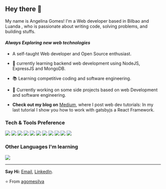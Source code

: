 

## Hey there 👋
My name is Angelina Gomes! I'm a Web developer based in Bilbao and Luanda , who is passionate about writing code, solving problems, and building stuffs.

#### *Always Exploring new web technologies*
- A self-taught Web developer and Open Source enthusiast.
- 🌱 currently learning  backend web development using NodeJS, ExpressJS and MongoDB. 
- 📚 Learning competitive coding and software engineering.
- 🔭 Currently working on some side projects based on web Development and software engineering.

- **Check out my blog on** [Medium](https://medium.com/@agomesilva), where I post web dev tutorials: In my last tutorial I show you how to work with gatsbyjs a React Framework.  

### Tech & Tools Preference

<img src = "https://img.shields.io/badge/-HTML5-E34F26?style=flat&logo=html5&logoColor=white"> <img src = "https://img.shields.io/badge/-CSS3-1572B6?style=flat&logo=css3&logoColor=white">
<img src="https://img.shields.io/badge/-JavaScript-eed718?style=flat&logo=javascript&logoColor=ffffff">
<img src="https://img.shields.io/badge/-React-000000?style=flat&logo=react&logoColor=00c8ff">
<img src="https://img.shields.io/badge/-MongoDB-4DB33D?style=flat&logo=mongodb&logoColor=FFFFFF">
<img src="https://img.shields.io/badge/-GraphQL-e535ab?style=flat&logo=graphql&logoColor=FFFFFF">
<img src="https://img.shields.io/badge/-Express.js-787878?style=flat">
<img src="https://img.shields.io/badge/-Node.js-3C873A?style=flat&logo=Node.js&logoColor=white">
<img src="http://img.shields.io/badge/-Git-F1502F?style=flat&logo=git&logoColor=FFFFFF">
<img src="http://img.shields.io/badge/-Github-000000?style=flat&logo=github&logoColor=FFFFFF">
<img src="http://img.shields.io/badge/-VS%20Code-007ACC?style=flat&logo=visual%20studio%20code&logoColor=white">


### Other Languages I'm learning
<img src="https://img.shields.io/badge/-Python-black?style=flat&logo=python&logoColor=white"> 


---

**Say Hi:** [Email](angelinagomes.fr@gmail.com), [LinkedIn](https://www.linkedin.com/in/angelina-gomes-62112b152/).

⭐️ From [agomesilva](https://github.com/agomesilva)
